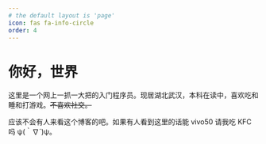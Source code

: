 ```yaml
---
# the default layout is 'page'
icon: fas fa-info-circle
order: 4
---
```


# 你好，世界

这里是一个网上一抓一大把的入门程序员。现居湖北武汉，本科在读中，喜欢吃和睡和打游戏。~~不喜欢社交。~~

应该不会有人来看这个博客的吧。如果有人看到这里的话能 vivo50 请我吃 KFC 吗 ψ(｀∇´)ψ。
